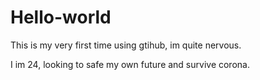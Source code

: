 # Hello-world
This is my very first time using gtihub, im quite nervous.


I im 24, looking to safe my own future and survive corona.
